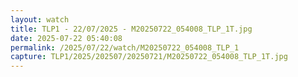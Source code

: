 ```yaml
---
layout: watch
title: TLP1 - 22/07/2025 - M20250722_054008_TLP_1T.jpg
date: 2025-07-22 05:40:08
permalink: /2025/07/22/watch/M20250722_054008_TLP_1
capture: TLP1/2025/202507/20250721/M20250722_054008_TLP_1T.jpg
---
```

